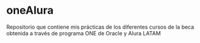 # oneAlura
Repositorio que contiene mis prácticas de los diferentes cursos de la beca obtenida a través de programa ONE de Oracle y Alura LATAM
